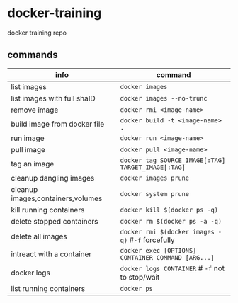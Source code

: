 # docker-training
docker training repo

## commands
| info  | command   |
| ----- | --------- |
| list images  | `docker images` |
| list images with full shaID | `docker images --no-trunc` |
| remove image |  `docker rmi <image-name>`|
| build image from docker file  | `docker build -t <image-name> .` |
| run image | `docker run <image-name>` |
| pull image | `docker pull <image-name>` |
| tag an image | `docker tag SOURCE_IMAGE[:TAG] TARGET_IMAGE[:TAG]` |
| cleanup dangling images | `docker images prune` |
| cleanup images,containers,volumes | `docker system prune` |
| kill running containers | `docker kill $(docker ps -q)` |
| delete stopped containers |  `docker rm $(docker ps -a -q)` |
| delete all images | `docker rmi $(docker images -q)` #`-f` forcefully|
| intreact with a container | `docker exec [OPTIONS] CONTAINER COMMAND [ARG...]` |
| docker logs | `docker logs CONTAINER` # `-f`  not to stop/wait|
| list running containers |  `docker ps`|
